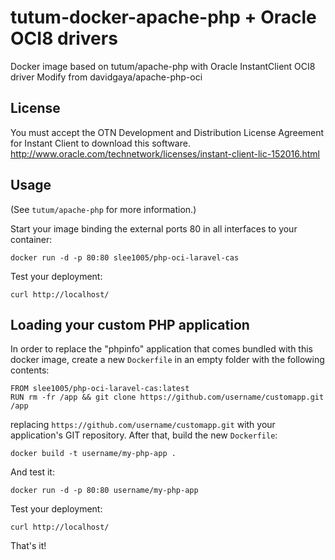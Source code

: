 tutum-docker-apache-php + Oracle OCI8 drivers
=============================================

Docker image based on tutum/apache-php with Oracle InstantClient OCI8
driver Modify from  davidgaya/apache-php-oci

License
-------

You must accept the OTN Development and Distribution License Agreement
for Instant Client to download this software.
<http://www.oracle.com/technetwork/licenses/instant-client-lic-152016.html>

Usage
-----

(See `tutum/apache-php` for more information.)

Start your image binding the external ports 80 in all interfaces to your
container:

    docker run -d -p 80:80 slee1005/php-oci-laravel-cas

Test your deployment:

    curl http://localhost/

Loading your custom PHP application
-----------------------------------

In order to replace the "phpinfo" application that comes bundled
with this docker image,
create a new `Dockerfile` in an empty folder with the following
contents:

    FROM slee1005/php-oci-laravel-cas:latest
    RUN rm -fr /app && git clone https://github.com/username/customapp.git /app

replacing `https://github.com/username/customapp.git` with your
application's GIT repository.
After that, build the new `Dockerfile`:

    docker build -t username/my-php-app .

And test it:

    docker run -d -p 80:80 username/my-php-app

Test your deployment:

    curl http://localhost/

That's it!
